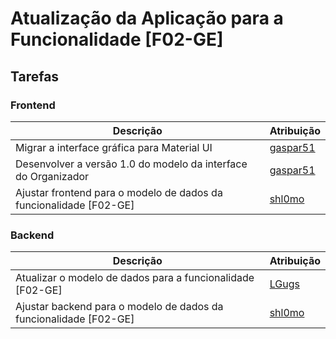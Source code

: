 # Atualização da Aplicação para a Funcionalidade [F02-GE]
## Tarefas
### Frontend

<table>
<thead>
<th>Descrição</th>
<th>Atribuição</th>
</thead>

<tbody id="frontend-tasks-tbody">

<tr>
<td>
Migrar a interface gráfica para Material UI
</td>
<td>
<a href="https://github.com/gaspar51">gaspar51</a>
</td>
</tr>

<tr>
<td>
Desenvolver a versão 1.0 do modelo da interface do Organizador
</td>
<td>
<a href="https://github.com/gaspar51">gaspar51</a>
</td>
</tr>

<tr>
<td>
Ajustar frontend para o modelo de dados da funcionalidade [F02-GE]
</td>
<td>
<a href="https://github.com/shl0mo">shl0mo</a>
</td>
</tr>

</tbody>
</table>

### Backend

<table>
<thead>
<th>Descrição</th>
<th>Atribuição</th>
</thead>

<tbody id="backend-tasks-tbody">

<tr>
<td>
Atualizar o modelo de dados para a funcionalidade [F02-GE]
</td>
<td>
<a href="https://github.com/LGugs">LGugs</a>
</td>
</tr>

<tr>
<td>
Ajustar backend para o modelo de dados da funcionalidade [F02-GE]
</td>
<td>
<a href="https://github.com/shl0mo">shl0mo</a>
</td>
</tr>

</tbody>
</table>
